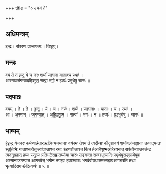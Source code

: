 +++
title = "०५ वयं ते"

+++
## अधिमन्त्रम्
इन्द्रः। संवरणः प्राजापत्यः। त्रिष्टुप्।

## मन्त्रः
व॒यं ते त॑ इन्द्र॒ ये च॒ नरः॒ शर्धो॑ जज्ञा॒ना या॒ताश्च॒ रथाः॑ ।  
आस्माञ्ज॑गम्यादहिशुष्म॒ सत्वा॒ भगो॒ न हव्यः॑ प्रभृ॒थेषु॒ चारुः॑ ॥

## पदपाठः
व॒यम् । ते । ते॒ । इ॒न्द्र॒ । ये । च॒ । नरः॑ । शर्धः॑ । ज॒ज्ञा॒नाः । या॒ताः । च॒ । रथाः॑ ।  
आ । अ॒स्मान् । ज॒ग॒म्या॒त् । अ॒हि॒ऽशु॒ष्म॒ । सत्वा॑ । भगः॑ । न । हव्यः॑ । प्र॒ऽभृ॒थेषु॑ । चारुः॑ ॥

## भाष्यम्
हेइन्द्र येचनरः कर्मणान्नेतारऋत्विग्यजमानाः वयंस्मः तेवयं ते त्वदीयाः कीदृशावयं शधोंबलंजज्ञानाः उत्पादयन्तः स्तुतिभिः याताश्चहोतुन्त्वांप्राप्ताश्च रथाः रंहणशीलाश्च किंच हेअहिशुष्मअहिरयनात् सर्वतोव्याप्तबलेन्द्र त्वदनुग्रहात् हव्यः स्तुत्यः प्रतिभटैराह्वातव्योवा चारुः सङ्गन्ता सत्वाभृत्यादिः प्रभृथेषुसङ्ग्रामेषुवा अस्मानाजगम्यात आगच्छेत् भगोन भगइव हव्यश्चारुः भगदेवोयथास्मत्सहायआगच्छति तथा भृत्यादिरागच्छेदित्यर्थः ॥ ५ ॥